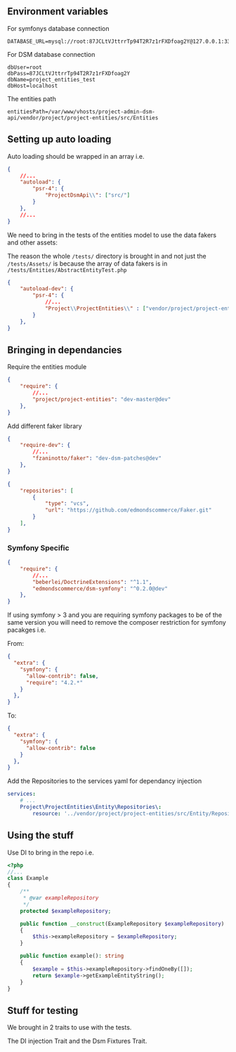## Environment variables

For symfonys database connection

```dotenv
DATABASE_URL=mysql://root:87JCLtVJttrrTp94T2R7z1rFXDfoag2Y@127.0.0.1:3306/project_entities_test
```

For DSM database connection

```dotenv
dbUser=root
dbPass=87JCLtVJttrrTp94T2R7z1rFXDfoag2Y
dbName=project_entities_test
dbHost=localhost
```

The entities path

```dotenv
entitiesPath=/var/www/vhosts/project-admin-dsm-api/vendor/project/project-entities/src/Entities
```

## Setting up auto loading

Auto loading should be wrapped in an array i.e.

```json
{
    //...
    "autoload": {
        "psr-4": {
            "ProjectDsmApi\\": ["src/"]
        }
    },
    //...
}
```

We need to bring in the tests of the entities model to use the data fakers and other assets:

The reason the whole `/tests/` directory is brought in and not just the `/tests/Assets/` is because the array of data fakers is in `/tests/Entities/AbstractEntityTest.php`

```json
{
    "autoload-dev": {
        "psr-4": {
            //...
            "Project\\ProjectEntities\\" : ["vendor/project/project-entities/tests/"]
        }
    },
}
```

## Bringing in dependancies

Require the entities module

```json
{
    "require": {
        //...
        "project/project-entities": "dev-master@dev"
    },
}
```

Add different faker library

```json
{
    "require-dev": {
        //...
        "fzaninotto/faker": "dev-dsm-patches@dev"
    },
}
```

```json
{
    "repositories": [
        {
            "type": "vcs",
            "url": "https://github.com/edmondscommerce/Faker.git"
        }
    ],
}
```


### Symfony Specific

```json
{
    "require": {
        //...
        "beberlei/DoctrineExtensions": "^1.1",
        "edmondscommerce/dsm-symfony": "^0.2.0@dev"
    },
}
```

If using symfony > 3 and you are requiring symfony packages to be of the same version you will need to remove the composer restriction for symfony pacakges i.e.

From:
```json
{
  "extra": {
    "symfony": {
      "allow-contrib": false,
      "require": "4.2.*"
    }
  },
}
```

To:
```json
{
  "extra": {
    "symfony": {
      "allow-contrib": false
    }
  },
}
```

Add the Repositories to the services yaml for dependancy injection

```yaml
services:
    # ...
    Project\ProjectEntities\Entity\Repositories\:
        resource: '../vendor/project/project-entities/src/Entity/Repositories/*'
```

## Using the stuff

Use DI to bring in the repo i.e.

```php
<?php
//...
class Example
{
    /**
     * @var exampleRepository
     */
    protected $exampleRepository;

    public function __construct(ExampleRepository $exampleRepository)
    {
        $this->exampleRepository = $exampleRepository;
    }

    public function example(): string 
    {
        $example = $this->exampleRepository->findOneBy([]);
        return $example->getExampleEntityString();
    }
}
```

## Stuff for testing

We brought in 2 traits to use with the tests.

The DI injection Trait and the Dsm Fixtures Trait.
